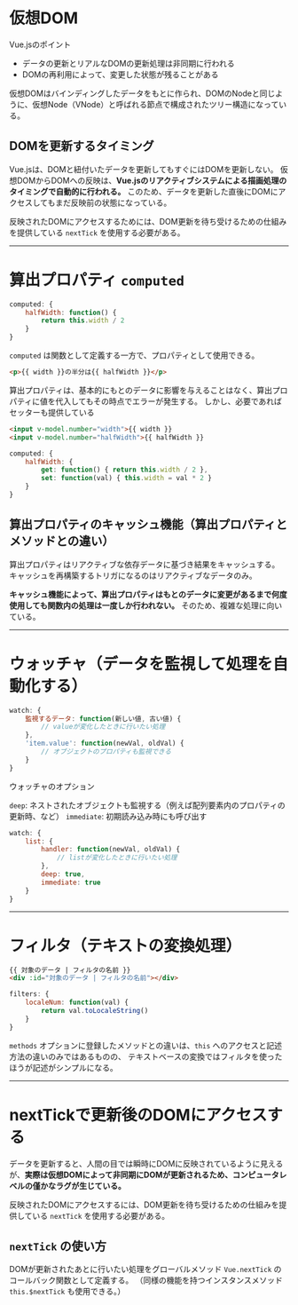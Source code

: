 # 仮想DOM

Vue.jsのポイント

- データの更新とリアルなDOMの更新処理は非同期に行われる
- DOMの再利用によって、変更した状態が残ることがある

仮想DOMはバインディングしたデータをもとに作られ、DOMのNodeと同じように、仮想Node（VNode）と呼ばれる節点で構成されたツリー構造になっている。

## DOMを更新するタイミング

Vue.jsは、DOMと紐付いたデータを更新してもすぐにはDOMを更新しない。
仮想DOMからDOMへの反映は、**Vue.jsのリアクティブシステムによる描画処理のタイミングで自動的に行われる。**
このため、データを更新した直後にDOMにアクセスしてもまだ反映前の状態になっている。

反映されたDOMにアクセスするためには、DOM更新を待ち受けるための仕組みを提供している `nextTick` を使用する必要がある。

---

# 算出プロパティ `computed`

```javascript
computed: {
    halfWidth: function() {
        return this.width / 2
    }
}
```

`computed` は関数として定義する一方で、プロパティとして使用できる。

```html
<p>{{ width }}の半分は{{ halfWidth }}</p>
```

算出プロパティは、基本的にもとのデータに影響を与えることはなく、算出プロパティに値を代入してもその時点でエラーが発生する。
しかし、必要であればセッターも提供している

```html
<input v-model.number="width">{{ width }}
<input v-model.number="halfWidth">{{ halfWidth }}
```

```javascript
computed: {
    halfWidth: {
        get: function() { return this.width / 2 },
        set: function(val) { this.width = val * 2 }
    }
}
```

## 算出プロパティのキャッシュ機能（算出プロパティとメソッドとの違い）

算出プロパティはリアクティブな依存データに基づき結果をキャッシュする。
キャッシュを再構築するトリガになるのはリアクティブなデータのみ。

**キャッシュ機能によって、算出プロパティはもとのデータに変更があるまで何度使用しても関数内の処理は一度しか行われない。**
そのため、複雑な処理に向いている。

---

# ウォッチャ（データを監視して処理を自動化する）

```javascript
watch: {
    監視するデータ: function(新しい値, 古い値) {
        // valueが変化したときに行いたい処理
    },
    'item.value': function(newVal, oldVal) {
        // オブジェクトのプロパティも監視できる
    }
}
```

ウォッチャのオプション

`deep`: ネストされたオブジェクトも監視する（例えば配列要素内のプロパティの更新時、など）
`immediate`: 初期読み込み時にも呼び出す

```javascript
watch: {
    list: {
        handler: function(newVal, oldVal) {
            // listが変化したときに行いたい処理
        },
        deep: true,
        immediate: true
    }
}
```

---

# フィルタ（テキストの変換処理）

```html
{{ 対象のデータ | フィルタの名前 }}
<div :id="対象のデータ | フィルタの名前"></div>
```

```javascript
filters: {
    localeNum: function(val) {
        return val.toLocaleString()
    }
}
```

`methods` オプションに登録したメソッドとの違いは、`this` へのアクセスと記述方法の違いのみではあるものの、
テキストベースの変換ではフィルタを使ったほうが記述がシンプルになる。

---

# nextTickで更新後のDOMにアクセスする

データを更新すると、人間の目では瞬時にDOMに反映されているように見えるが、**実際は仮想DOMによって非同期にDOMが更新されるため、コンピュータレベルの僅かなラグが生じている。**

反映されたDOMにアクセスするには、DOM更新を待ち受けるための仕組みを提供している `nextTick` を使用する必要がある。

## `nextTick` の使い方

DOMが更新されたあとに行いたい処理をグローバルメソッド `Vue.nextTick` のコールバック関数として定義する。
（同様の機能を持つインスタンスメソッド `this.$nextTick` も使用できる。）



